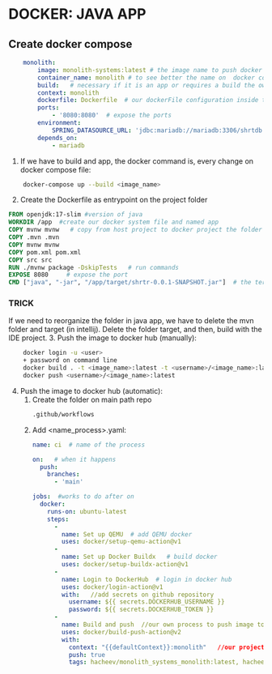 # DOCKER: JAVA APP
## Create docker compose
```yaml
    monolith:
        image: monolith-systems:latest # the image name to push docker
        container_name: monolith # to see better the name on  docker container ps command
        build:   # necessary if it is an app or requires a build the own app properly
        context: monolith
        dockerfile: Dockerfile  # our dockerFile configuration inside the app folder
        ports:
            - '8080:8080'  # expose the ports
        environment:
            SPRING_DATASOURCE_URL: 'jdbc:mariadb://mariadb:3306/shrtdb'
        depends_on:
            - mariadb
```
1. If we have to build and app, the docker command is, every change on docker compose file:
```sh
    docker-compose up --build <image_name>
```
2. Create the Dockerfile as entrypoint on the project folder
```dockerfile
FROM openjdk:17-slim #version of java
WORKDIR /app  #create our docker system file and named app
COPY mvnw mvnw   # copy from host project to docker project the folder
COPY .mvn .mvn
COPY mvnw mvnw
COPY pom.xml pom.xml
COPY src src
RUN ./mvnw package -DskipTests   # run commands
EXPOSE 8080     # expose the port
CMD ["java", "-jar", "/app/target/shrtr-0.0.1-SNAPSHOT.jar"]  # the terminal command to up the app
```
### TRICK
If we need to reorganize the folder in java app, we have to delete the mvn folder and target (in intellij).
Delete the folder target, and then, build with the IDE project.
3. Push the image to docker hub (manually):
```sh
    docker login -u <user>
    + password on command line
    docker build . -t <image_name>:latest -t <username>/<image_name>:latest  // -t = tag, tag your last image and then tag to your Docker repository
    docker push <username>/<image_name>:latest
```
4. Push the image to docker hub (automatic):
    1. Create the folder on main path repo
        ```sh
        .github/workflows
        ```
    2. Add <name_process>.yaml:
        ```yaml
        name: ci  # name of the process

        on:   # when it happens
          push:
            branches:
              - 'main'
        
        jobs:  #works to do after on
          docker:
            runs-on: ubuntu-latest
            steps:
              -
                name: Set up QEMU  # add QEMU docker
                uses: docker/setup-qemu-action@v1
              -
                name: Set up Docker Buildx   # build docker
                uses: docker/setup-buildx-action@v1
              -
                name: Login to DockerHub  # login in docker hub
                uses: docker/login-action@v1
                with:   //add secrets on github repository
                  username: ${{ secrets.DOCKERHUB_USERNAME }}
                  password: ${{ secrets.DOCKERHUB_TOKEN }}
              -
                name: Build and push  //our own process to push image to docker
                uses: docker/build-push-action@v2
                with:  
                  context: "{{defaultContext}}:monolith"   //our project image path
                  push: true
                  tags: hacheev/monolith_systems_monolith:latest, hacheev/monolith_systems_monolith:${{ github.sha }}  //two methods to tag the image
        ```

